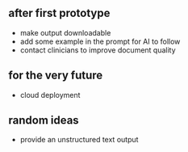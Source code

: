 ## after first prototype 
* make output downloadable
* add some example in the prompt for AI to follow
* contact clinicians to improve document quality

## for the very future 
* cloud deployment

## random ideas
* provide an unstructured text output 
